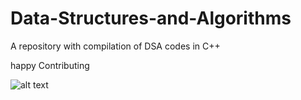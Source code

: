# Data-Structures-and-Algorithms
A repository with compilation of DSA codes in C++

happy Contributing 

![alt text](http://www.google.com/url?sa=i&url=https%3A%2F%2Fwww.pinterest.com%2Fpin%2F790804015788188177%2F&psig=AOvVaw1gpLD1yusiU2114QsIrLTX&ust=1633372214746000&source=images&cd=vfe&ved=0CAsQjRxqFwoTCMjI2vDvrvMCFQAAAAAdAAAAABAD//url/to/img.png)
